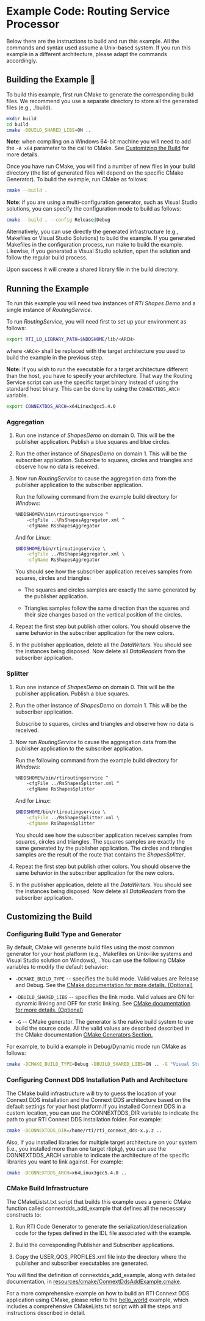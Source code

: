 # Example Code: Routing Service Processor

Below there are the instructions to build and run this example. All the commands
and syntax used assume a Unix-based system. If you run this example in a
different architecture, please adapt the commands accordingly.

## Building the Example :wrench:

To build this example, first run CMake to generate the corresponding build
files. We recommend you use a separate directory to store all the generated
files (e.g., ./build).

```sh
mkdir build
cd build
cmake -DBUILD_SHARED_LIBS=ON ..
```

**Note**: when compiling on a Windows 64-bit machine you will need to add the
`-A x64` parameter to the call to CMake. See
[Customizing the Build](#customizing-the-build) for more details.

Once you have run CMake, you will find a number of new files in your build
directory (the list of generated files will depend on the specific CMake
Generator). To build the example, run CMake as follows:

```sh
cmake --build .
```

**Note**: if you are using a multi-configuration generator, such as Visual
Studio solutions, you can specify the configuration mode to build as follows:

```sh
cmake --build . --config Release|Debug
```

Alternatively, you can use directly the generated infrastructure (e.g.,
Makefiles or Visual Studio Solutions) to build the example. If you generated
Makefiles in the configuration process, run make to build the example. Likewise,
if you generated a Visual Studio solution, open the solution and follow the
regular build process.

Upon success it will create a shared library file in the build directory.

## Running the Example

To run this example you will need two instances of *RTI Shapes Demo* and a
single instance of *RoutingService*.

To run *RoutingService*, you will need first to set up your environment as
follows:

```sh
export RTI_LD_LIBRARY_PATH=$NDDSHOME/lib/<ARCH>
```

where `<ARCH>` shall be replaced with the target architecture you used to build
the example in the previous step.

**Note:** If you wish to run the executable for a target architecture different
than the host, you have to specify your architecture. That way the Routing
Service script can use the specific target binary instead of using the standard
host binary. This can be done by using the `CONNEXTDDS_ARCH` variable.

```sh
export CONNEXTDDS_ARCH=x64Linux3gcc5.4.0
```

### Aggregation

1.  Run one instance of *ShapesDemo* on domain 0. This will be the publisher
    application. Publish a blue squares and blue circles.

2.  Run the other instance of *ShapesDemo* on domain 1. This will be the
    subscriber application. Subscribe to squares, circles and triangles and
    observe how no data is received.

3.  Now run *RoutingService* to cause the aggregation data from the publisher
    application to the subscriber application.

    Run the following command from the example build directory for *Windows*:

    ```sh
    %NDDSHOME%\bin\rtiroutingservice ^
        -cfgFile ..\RsShapesAggregator.xml ^
        -cfgName RsShapesAggregator
    ```

    And for *Linux*:

    ```sh
    $NDDSHOME/bin/rtiroutingservice \
        -cfgFile ../RsShapesAggregator.xml \
        -cfgName RsShapesAggregator
    ```

    You should see how the subscriber application receives samples from squares,
    circles and triangles:

    -   The squares and circles samples are exactly the same generated by the
      publisher application.

    -   Triangles samples follow the same direction than the squares and their
      size changes based on the vertical position of the circles.

4.  Repeat the first step but publish other colors. You should observe the same
    behavior in the subscriber application for the new colors.

5.  In the publisher application, delete all the *DataWriters*. You should see
    the instances being disposed. Now delete all *DataReaders* from the
    subscriber application.

### Splitter

1.  Run one instance of *ShapesDemo* on domain 0. This will be the publisher
    application. Publish a blue squares.

2.  Run the other instance of *ShapesDemo* on domain 1. This will be the
    subscriber application.

    Subscribe to squares, circles and triangles and observe how no data is
    received.

3.  Now run *RoutingService* to cause the aggregation data from the publisher
    application to the subscriber application.

    Run the following command from the example build directory for *Windows*:

    ```sh
    %NDDSHOME%/bin/rtiroutingservice ^
        -cfgFile ../RsShapesSplitter.xml ^
        -cfgName RsShapesSplitter
    ```

    And for *Linux*:

    ```sh
    $NDDSHOME/bin/rtiroutingservice \
        -cfgFile ../RsShapesSplitter.xml \
        -cfgName RsShapesSplitter
    ```

    You should see how the subscriber application receives samples from squares,
    circles and triangles. The squares samples are exactly the same generated by
    the publisher application. The circles and triangles samples are the result
    of the route that contains the *ShapesSplitter*.

4.  Repeat the first step but publish other colors. You should observe the same
    behavior in the subscriber application for the new colors.

5.  In the publisher application, delete all the *DataWriters*. You should see
    the instances being disposed. Now delete all *DataReaders* from the
    subscriber application.

## Customizing the Build

### Configuring Build Type and Generator

By default, CMake will generate build files using the most common generator for
your host platform (e.g., Makefiles on Unix-like systems and Visual Studio
solution on Windows), \. You can use the following CMake variables to modify the
default behavior:

-   `-DCMAKE_BUILD_TYPE` -- specifies the build mode. Valid values are Release
    and Debug. See the [CMake documentation for more details.
    (Optional)](https://cmake.org/cmake/help/latest/variable/CMAKE_BUILD_TYPE.html)

-   `-DBUILD_SHARED_LIBS` -- specifies the link mode. Valid values are ON for
    dynamic linking and OFF for static linking. See [CMake documentation for
    more details.
    (Optional)](https://cmake.org/cmake/help/latest/variable/BUILD_SHARED_LIBS.html)

-   `-G` -- CMake generator. The generator is the native build system to use
    build the source code. All the valid values are described described in the
    CMake documentation [CMake Generators
    Section.](https://cmake.org/cmake/help/latest/manual/cmake-generators.7.html)

For example, to build a example in Debug/Dynamic mode run CMake as follows:

```sh
cmake -DCMAKE_BUILD_TYPE=Debug -DBUILD_SHARED_LIBS=ON .. -G "Visual Studio 15 2017" -A x64
```

### Configuring Connext DDS Installation Path and Architecture

The CMake build infrastructure will try to guess the location of your Connext
DDS installation and the Connext DDS architecture based on the default settings
for your host platform.If you installed Connext DDS in a custom location, you
can use the CONNEXTDDS_DIR variable to indicate the path to your RTI Connext DDS
installation folder. For example:

```sh
cmake -DCONNEXTDDS_DIR=/home/rti/rti_connext_dds-x.y.z ..
```

Also, If you installed libraries for multiple target architecture on your system
(i.e., you installed more than one target rtipkg), you can use the
CONNEXTDDS_ARCH variable to indicate the architecture of the specific libraries
you want to link against. For example:

```sh
cmake -DCONNEXTDDS_ARCH=x64Linux3gcc5.4.0 ..
```

### CMake Build Infrastructure

The CMakeListst.txt script that builds this example uses a generic CMake
function called connextdds_add_example that defines all the necessary constructs
to:

1.  Run RTI Code Generator to generate the serialization/deserialization code
    for the types defined in the IDL file associated with the example.

2.  Build the corresponding Publisher and Subscriber applications.

3.  Copy the USER_QOS_PROFILES.xml file into the directory where the publisher
    and subscriber executables are generated.

You will find the definition of connextdds_add_example, along with detailed
documentation, in
[resources/cmake/ConnextDdsAddExample.cmake](../../../../resources/cmake/ConnextDdsAddExample.cmake).

For a more comprehensive example on how to build an RTI Connext DDS application
using CMake, please refer to the
[hello_world](../../../connext_dds/build_systems/cmake/) example, which includes
a comprehensive CMakeLists.txt script with all the steps and instructions
described in detail.
